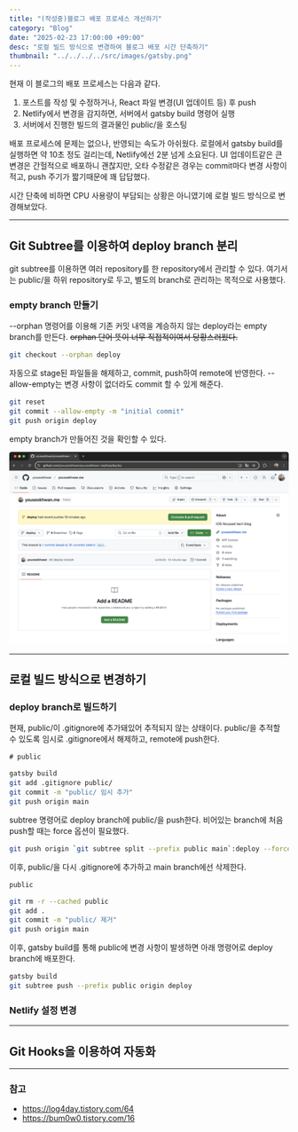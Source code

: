 ```yaml
---
title: "(작성중)블로그 배포 프로세스 개선하기"
category: "Blog"
date: "2025-02-23 17:00:00 +09:00"
desc: "로컬 빌드 방식으로 변경하여 블로그 배포 시간 단축하기"
thumbnail: "../../../../src/images/gatsby.png"
---
```


현재 이 블로그의 배포 프로세스는 다음과 같다.

1. 포스트를 작성 및 수정하거나, React 파일 변경(UI 업데이트 등) 후 push
2. Netlify에서 변경을 감지하면, 서버에서 gatsby build 명령어 실행
3. 서버에서 진행한 빌드의 결과물인 public/을 호스팅

배포 프로세스에 문제는 없으나, 반영되는 속도가 아쉬웠다.
로컬에서 gatsby build를 실행하면 약 10초 정도 걸리는데, Netlify에선 2분 넘게 소요된다.
UI 업데이트같은 큰 변경은 간헐적으로 배포하니 괜찮지만,
오타 수정같은 경우는 commit마다 변경 사항이 적고, push 주기가 짧기때문에 꽤 답답했다.

시간 단축에 비하면 CPU 사용량이 부담되는 상황은 아니였기에 로컬 빌드 방식으로 변경해보았다.

---

## Git Subtree를 이용하여 deploy branch 분리

git subtree를 이용하면 여러 repository를 한 repository에서 관리할 수 있다.
여기서는 public/을 하위 repository로 두고, 별도의 branch로 관리하는 목적으로 사용했다.

### empty branch 만들기

--orphan 명령어를 이용해 기존 커밋 내역을 계승하지 않는 deploy라는 empty branch를 만든다.
~~orphan 단어 뜻이 너무 직접적이여서 당황스러웠다.~~

```bash
git checkout --orphan deploy
```

자동으로 stage된 파일들을 해제하고, commit, push하여 remote에 반영한다.
--allow-empty는 변경 사항이 없더라도 commit 할 수 있게 해준다.

```bash
git reset
git commit --allow-empty -m "initial commit"
git push origin deploy
```

empty branch가 만들어진 것을 확인할 수 있다.

![empty-branch.png](empty-branch.png)

---

## 로컬 빌드 방식으로 변경하기

### deploy branch로 빌드하기

현재, public/이 .gitignore에 추가돼있어 추적되지 않는 상태이다.
public/을 추적할 수 있도록 임시로 .gitignore에서 해제하고, remote에 push한다.

```.gitignore
# public
```

```bash
gatsby build
git add .gitignore public/
git commit -m "public/ 임시 추가"
git push origin main
```

subtree 명령어로 deploy branch에 public/을 push한다.
비어있는 branch에 처음 push할 때는 force 옵션이 필요했다.

```bash
git push origin `git subtree split --prefix public main`:deploy --force
```

이후, public/을 다시 .gitignore에 추가하고 main branch에선 삭제한다.

```.gitignore
public
```

```bash
git rm -r --cached public
git add .
git commit -m "public/ 제거"
git push origin main
```

이후, gatsby build를 통해 public에 변경 사항이 발생하면 아래 명령어로 deploy branch에 배포한다.

```bash
gatsby build
git subtree push --prefix public origin deploy
```

### Netlify 설정 변경

---

## Git Hooks을 이용하여 자동화

---

### 참고

- https://log4day.tistory.com/64
- https://bum0w0.tistory.com/16
